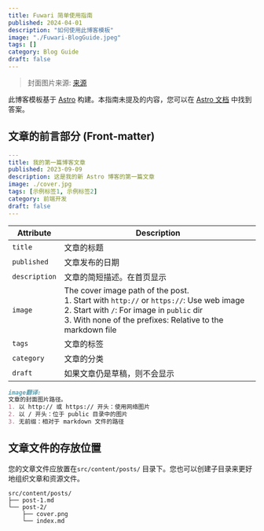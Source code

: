 ```yaml
---
title: Fuwari 简单使用指南
published: 2024-04-01
description: "如何使用此博客模板"
image: "./Fuwari-BlogGuide.jpeg"
tags: []
category: Blog Guide
draft: false
---
```


> 封面图片来源: [来源](https://image.civitai.com/xG1nkqKTMzGDvpLrqFT7WA/208fc754-890d-4adb-9753-2c963332675d/width=2048/01651-1456859105-(colour_1.5),girl,_Blue,yellow,green,cyan,purple,red,pink,_best,8k,UHD,masterpiece,male%20focus,%201boy,gloves,%20ponytail,%20long%20hair,.jpeg)

此博客模板基于 [Astro](https://astro.build/) 构建。本指南未提及的内容，您可以在 [Astro 文档](https://docs.astro.build/) 中找到答案。

## 文章的前言部分 (Front-matter)

```yaml
---
title: 我的第一篇博客文章
published: 2023-09-09
description: 这是我的新 Astro 博客的第一篇文章
image: ./cover.jpg
tags: [示例标签1, 示例标签2]
category: 前端开发
draft: false
---
```

| Attribute     | Description                                                                                                                                                                                                 |
|---------------|-------------------------------------------------------------------------------------------------------------------------------------------------------------------------------------------------------------|
| `title`       | 文章的标题                                                                                                                                                                                      |
| `published`   | 文章发布的日期                                                                                                                                                                            |
| `description` | 文章的简短描述。在首页显示                                                                                                                                                   |
| `image`       | The cover image path of the post.<br/>1. Start with `http://` or `https://`: Use web image<br/>2. Start with `/`: For image in `public` dir<br/>3. With none of the prefixes: Relative to the markdown file |
| `tags`        | 	文章的标签                                                                                                                                                                                       |
| `category`    | 文章的分类                                                                                                                                                                                   |
| `draft`        | 如果文章仍是草稿，则不会显示                                                                                                                                                    |

```md
image翻译:
文章的封面图片路径。
1. 以 http:// 或 https:// 开头：使用网络图片
2. 以 / 开头：位于 public 目录中的图片
3. 无前缀：相对于 markdown 文件的路径
```

## 文章文件的存放位置



您的文章文件应放置在`src/content/posts/` 目录下。您也可以创建子目录来更好地组织文章和资源文件。

```
src/content/posts/
├── post-1.md
└── post-2/
    ├── cover.png
    └── index.md
```
